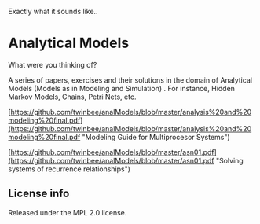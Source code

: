 Exactly what it sounds like..
# Analytical Models #

What were you thinking of?

A series of papers, exercises and their solutions in the domain of Analytical Models (Models as in Modeling and Simulation) . For instance, Hidden Markov Models, Chains, Petri Nets,  etc.

[https://github.com/twinbee/analModels/blob/master/analysis%20and%20modeling%20final.pdf](https://github.com/twinbee/analModels/blob/master/analysis%20and%20modeling%20final.pdf "Modeling Guide for Multiprocesor Systems")

[https://github.com/twinbee/analModels/blob/master/asn01.pdf](https://github.com/twinbee/analModels/blob/master/asn01.pdf "Solving systems of recurrence relationships")




## License info ##

Released under the MPL 2.0 license.